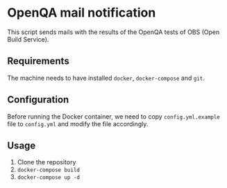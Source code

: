 # OpenQA mail notification
This script sends mails with the results of the OpenQA tests of OBS (Open Build Service).

## Requirements
The machine needs to have installed `docker`, `docker-compose` and `git`.

## Configuration
Before running the Docker container, we need to copy `config.yml.example` file
to `config.yml` and modify the file accordingly.

## Usage
1. Clone the repository
1. `docker-compose build`
1. `docker-compose up -d`
